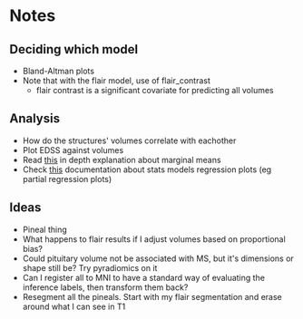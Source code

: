 # Notes

## Deciding which model

- Bland-Altman plots
- Note that with the flair model, use of flair_contrast
  - flair contrast is a significant covariate for predicting all volumes

## Analysis

- How do the structures' volumes correlate with eachother
- Plot EDSS against volumes
- Read [this](https://www.andrewheiss.com/blog/2022/05/20/marginalia/) in depth explanation about marginal means
- Check [this](https://www.statsmodels.org/dev/examples/notebooks/generated/plots_boxplots.html) documentation about stats models regression plots (eg partial regression plots)

## Ideas

- Pineal thing
- What happens to flair results if I adjust volumes based on proportional bias?
- Could pituitary volume not be associated with MS, but it's dimensions or shape still be? Try pyradiomics on it
- Can I register all to MNI to have a standard way of evaluating the inference labels, then transform them back?
- Resegment all the pineals. Start with my flair segmentation and erase around what I can see in T1
